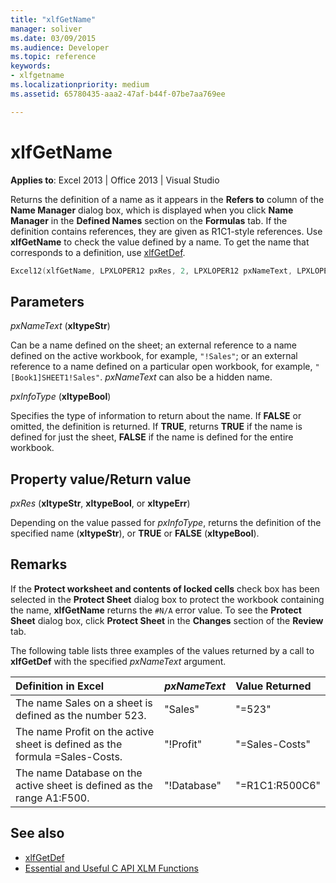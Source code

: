 ```yaml
---
title: "xlfGetName"
manager: soliver
ms.date: 03/09/2015
ms.audience: Developer
ms.topic: reference
keywords:
- xlfgetname 
ms.localizationpriority: medium
ms.assetid: 65780435-aaa2-47af-b44f-07be7aa769ee

---
```


# xlfGetName

**Applies to**: Excel 2013 | Office 2013 | Visual Studio 
  
Returns the definition of a name as it appears in the **Refers to** column of the **Name Manager** dialog box, which is displayed when you click **Name Manager** in the **Defined Names** section on the **Formulas** tab. If the definition contains references, they are given as R1C1-style references. Use **xlfGetName** to check the value defined by a name. To get the name that corresponds to a definition, use [xlfGetDef](xlfgetdef.md).
  
```cpp
Excel12(xlfGetName, LPXLOPER12 pxRes, 2, LPXLOPER12 pxNameText, LPXLOPER12 pxInfoType);
```

## Parameters

_pxNameText_ (**xltypeStr**)
  
Can be a name defined on the sheet; an external reference to a name defined on the active workbook, for example,  `"!Sales"`; or an external reference to a name defined on a particular open workbook, for example,  `"[Book1]SHEET1!Sales"`.  _pxNameText_ can also be a hidden name. 
  
_pxInfoType_ (**xltypeBool**)
  
Specifies the type of information to return about the name. If **FALSE** or omitted, the definition is returned. If **TRUE**, returns **TRUE** if the name is defined for just the sheet, **FALSE** if the name is defined for the entire workbook. 
  
## Property value/Return value

_pxRes_ (**xltypeStr**, **xltypeBool**, or **xltypeErr**)
  
Depending on the value passed for  _pxInfoType_, returns the definition of the specified name (**xltypeStr**), or **TRUE** or **FALSE** (**xltypeBool**).
  
## Remarks

If the **Protect worksheet and contents of locked cells** check box has been selected in the **Protect Sheet** dialog box to protect the workbook containing the name, **xlfGetName** returns the  `#N/A` error value. To see the **Protect Sheet** dialog box, click **Protect Sheet** in the **Changes** section of the **Review** tab. 
  
The following table lists three examples of the values returned by a call to **xlfGetDef** with the specified  _pxNameText_ argument. 
  
|**Definition in Excel**|**_pxNameText_**|**Value Returned**|
|:-----|:-----|:-----|
|The name Sales on a sheet is defined as the number 523. |"Sales"  <br/> |"=523"  <br/> |
|The name Profit on the active sheet is defined as the formula =Sales-Costs. |"!Profit"  <br/> |"=Sales-Costs"  <br/> |
|The name Database on the active sheet is defined as the range A1:F500. |"!Database"  <br/> |"=R1C1:R500C6"  <br/> |
   
## See also

- [xlfGetDef](xlfgetdef.md)
- [Essential and Useful C API XLM Functions](essential-and-useful-c-api-xlm-functions.md)

